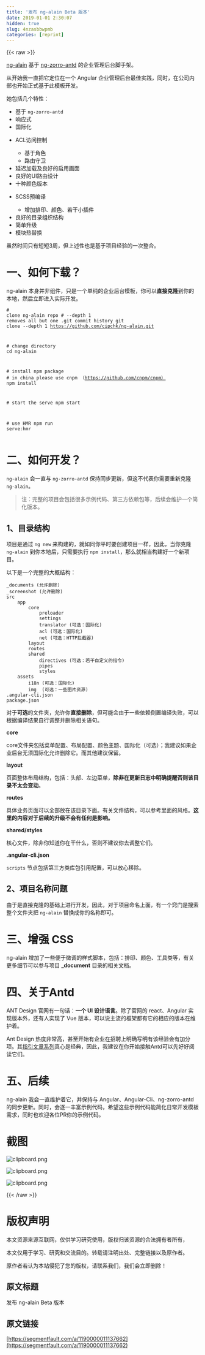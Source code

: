 ```yaml
---
title: '发布 ng-alain Beta 版本' 
date: 2019-01-01 2:30:07
hidden: true
slug: 4nzasbbwpmb
categories: [reprint]
---
```


{{< raw >}}

                    
<p><a href="https://cipchk.github.io/ng-alain/" rel="nofollow noreferrer" target="_blank">ng-alain</a> 基于 <a href="https://ng.ant.design/" rel="nofollow noreferrer" target="_blank">ng-zorro-antd</a> 的企业管理后台脚手架。</p>
<p>从开始我一直把它定位在一个 Angular 企业管理后台最佳实践，同时，在公司内部也开始正式基于此模板开发。</p>
<p>她包括几个特性：</p>
<ul>
<li>基于 <code>ng-zorro-antd</code>
</li>
<li>响应式</li>
<li>国际化</li>
<li>
<p>ACL访问控制</p>
<ul>
<li>基于角色</li>
<li>路由守卫</li>
</ul>
</li>
<li>延迟加载及良好的启用画面</li>
<li>良好的UI路由设计</li>
<li>十种颜色版本</li>
<li>
<p>SCSS预编译</p>
<ul><li>增加排印、颜色、若干小插件</li></ul>
</li>
<li>良好的目录组织结构</li>
<li>简单升级</li>
<li>模块热替换</li>
</ul>
<p>虽然时间只有短短3周，但上述性也是基于项目经验的一次整合。</p>
<h1 id="articleHeader0">一、如何下载？</h1>
<p>ng-alain 本身并非组件，只是一个单纯的企业后台模板，你可以<strong>直接克隆</strong>到你的本地，然后立即进入实际开发。</p>
<div class="widget-codetool" style="display:none;">
      <div class="widget-codetool--inner">
      <span class="selectCode code-tool" data-toggle="tooltip" data-placement="top" title="" data-original-title="全选"></span>
      <span type="button" class="copyCode code-tool" data-toggle="tooltip" data-placement="top" data-clipboard-text="# clone ng-alain repo
# --depth 1 removes all but one .git commit history
git clone --depth 1 https://github.com/cipchk/ng-alain.git

# change directory
cd ng-alain

# install npm package
# in china please use cnpm （https://github.com/cnpm/cnpm）
npm install

# start the serve
npm start

# use HMR
npm run serve:hmr" title="" data-original-title="复制"></span>
      <span type="button" class="saveToNote code-tool" data-toggle="tooltip" data-placement="top" title="" data-original-title="放进笔记"></span>
      </div>
      </div><pre class="bash hljs"><code class="bash"><span class="hljs-comment"># clone ng-alain repo</span>
<span class="hljs-comment"># --depth 1 removes all but one .git commit history</span>
git <span class="hljs-built_in">clone</span> --depth 1 https://github.com/cipchk/ng-alain.git

<span class="hljs-comment"># change directory</span>
<span class="hljs-built_in">cd</span> ng-alain

<span class="hljs-comment"># install npm package</span>
<span class="hljs-comment"># in china please use cnpm （https://github.com/cnpm/cnpm）</span>
npm install

<span class="hljs-comment"># start the serve</span>
npm start

<span class="hljs-comment"># use HMR</span>
npm run serve:hmr</code></pre>
<h1 id="articleHeader1">二、如何开发？</h1>
<p><code>ng-alain</code> 会一直与 <code>ng-zorro-antd</code> 保持同步更新，但这不代表你需要重新克隆 <code>ng-alain</code>。</p>
<blockquote><p>注：完整的项目会包括很多示例代码、第三方依赖包等，后续会维护一个简化版本。</p></blockquote>
<h2 id="articleHeader2">1、目录结构</h2>
<p>项目是通过 <code>ng new</code> 来构建的，就如同你平时要创建项目一样，因此，当你克隆 <code>ng-alain</code> 到你本地后，只需要执行 <code>npm install</code>，那么就相当构建好一个新项目。</p>
<p>以下是一个完整的大概结构：</p>
<div class="widget-codetool" style="display:none;">
      <div class="widget-codetool--inner">
      <span class="selectCode code-tool" data-toggle="tooltip" data-placement="top" title="" data-original-title="全选"></span>
      <span type="button" class="copyCode code-tool" data-toggle="tooltip" data-placement="top" data-clipboard-text="_documents (允许删除)
_screenshot (允许删除)
src
    app
        core
            preloader
            settings
            translator (可选：国际化)
            acl (可选：国际化)
            net (可选：HTTP拦截器)
        layout
        routes
        shared
            directives (可选：若干自定义的指令)
            pipes
            styles
    assets
        i18n (可选：国际化)
        img  (可选：一些图片资源)
.angular-cli.json
package.json" title="" data-original-title="复制"></span>
      <span type="button" class="saveToNote code-tool" data-toggle="tooltip" data-placement="top" title="" data-original-title="放进笔记"></span>
      </div>
      </div><pre class="hljs less"><code><span class="hljs-selector-tag">_documents</span> (允许删除)
<span class="hljs-selector-tag">_screenshot</span> (允许删除)
<span class="hljs-selector-tag">src</span>
    <span class="hljs-selector-tag">app</span>
        <span class="hljs-selector-tag">core</span>
            <span class="hljs-selector-tag">preloader</span>
            <span class="hljs-selector-tag">settings</span>
            <span class="hljs-selector-tag">translator</span> (可选：国际化)
            <span class="hljs-selector-tag">acl</span> (可选：国际化)
            <span class="hljs-selector-tag">net</span> (可选：HTTP拦截器)
        <span class="hljs-selector-tag">layout</span>
        <span class="hljs-selector-tag">routes</span>
        <span class="hljs-selector-tag">shared</span>
            <span class="hljs-selector-tag">directives</span> (可选：若干自定义的指令)
            <span class="hljs-selector-tag">pipes</span>
            <span class="hljs-selector-tag">styles</span>
    <span class="hljs-selector-tag">assets</span>
        <span class="hljs-selector-tag">i18n</span> (可选：国际化)
        <span class="hljs-selector-tag">img</span>  (可选：一些图片资源)
<span class="hljs-selector-class">.angular-cli</span><span class="hljs-selector-class">.json</span>
<span class="hljs-selector-tag">package</span><span class="hljs-selector-class">.json</span></code></pre>
<p>对于<strong>可选</strong>的文件夹，允许你<strong>直接删除</strong>，但可能会由于一些依赖倒置编译失败，可以根据编译结果自行调整并删除相关语句。</p>
<p><strong>core</strong></p>
<p>core文件夹包括菜单配置、布局配置、颜色主题、国际化（可选）；我建议如果企业后台无须国际化允许删除它。而其他建议保留。</p>
<p><strong>layout</strong></p>
<p>页面整体布局结构，包括：头部、左边菜单，<strong>除非在更新日志中明确提醒否则该目录不太会变动</strong>。</p>
<p><strong>routes</strong></p>
<p>具体业务页面可以全部放在该目录下面。有关文件结构，可以参考里面的风格。<strong>这里的内容对于后续的升级不会有任何是影响。</strong></p>
<p><strong>shared/styles</strong></p>
<p>核心文件，除非你知道你在干什么，否则不建议你去调整它们。</p>
<p><strong>.angular-cli.json</strong></p>
<p><code>scripts</code> 节点包括第三方类库包引用配置，可以放心移除。</p>
<h2 id="articleHeader3">2、项目名称问题</h2>
<p>由于是直接克隆的基础上进行开发，因此，对于项目命名上面，有一个窍门是搜索整个文件夹把 <code>ng-alain</code> 替换成你的名称即可。</p>
<h1 id="articleHeader4">三、增强 CSS</h1>
<p>ng-alain 增加了一些便于微调的样式脚本，包括：排印、颜色、工具类等，有关更多细节可以参与项目 <strong>_document</strong> 目录的相关文档。</p>
<h1 id="articleHeader5">四、关于Antd</h1>
<p>ANT Design 官网有一句话：<strong>一个 UI 设计语言</strong>。除了官网的 react、Angular 实现版本外，还有人实现了 Vue 版本，可以说主流的框架都有它的相应的版本在维护着。</p>
<p>Ant Design 热度非常高，甚至开始有企业在招聘上明确写明有该经验会有加分项。其<a href="https://ant.design/docs/spec/introduce-cn" rel="nofollow noreferrer" target="_blank">指引文章系列</a>真心是经典，因此，我建议在你开始接触Antd可以先好好阅读它们。</p>
<h1 id="articleHeader6">五、后续</h1>
<p>ng-alain 我会一直维护着它，并保持与 Angular、Angular-Cli、ng-zorro-antd 的同步更新。同时，会逐一丰富示例代码，希望这些示例代码能简化日常开发模板需求，同时也欢迎各位PR你的示例代码。</p>
<h1 id="articleHeader7">截图</h1>
<p><span class="img-wrap"><img data-src="/img/bVTvMa?w=1366&amp;h=768" src="https://static.alili.tech/img/bVTvMa?w=1366&amp;h=768" alt="clipboard.png" title="clipboard.png" style="cursor: pointer; display: inline;"></span></p>
<p><span class="img-wrap"><img data-src="/img/bVTvMd?w=769&amp;h=581" src="https://static.alili.tech/img/bVTvMd?w=769&amp;h=581" alt="clipboard.png" title="clipboard.png" style="cursor: pointer; display: inline;"></span></p>
<p><span class="img-wrap"><img data-src="/img/bVTvMh?w=412&amp;h=590" src="https://static.alili.tech/img/bVTvMh?w=412&amp;h=590" alt="clipboard.png" title="clipboard.png" style="cursor: pointer; display: inline;"></span></p>

                
{{< /raw >}}

# 版权声明
本文资源来源互联网，仅供学习研究使用，版权归该资源的合法拥有者所有，

本文仅用于学习、研究和交流目的。转载请注明出处、完整链接以及原作者。

原作者若认为本站侵犯了您的版权，请联系我们，我们会立即删除！

## 原文标题
发布 ng-alain Beta 版本

## 原文链接
[https://segmentfault.com/a/1190000011137662](https://segmentfault.com/a/1190000011137662)

